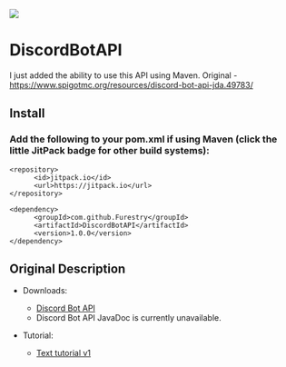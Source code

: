 [![](https://jitpack.io/v/Furestry/DiscordBotAPI.svg)](https://jitpack.io/#Furestry/DiscordBotAPI)

# DiscordBotAPI
I just added the ability to use this API using Maven. Original - https://www.spigotmc.org/resources/discord-bot-api-jda.49783/

## Install

### Add the following to your pom.xml if using Maven (click the little JitPack badge for other build systems):

    <repository>
	      <id>jitpack.io</id>
	      <url>https://jitpack.io</url>
    </repository>
 
    <dependency>
	      <groupId>com.github.Furestry</groupId>
	      <artifactId>DiscordBotAPI</artifactId>
	      <version>1.0.0</version>
    </dependency>


## Original Description

* Downloads:
  * [Discord Bot API](https://drive.google.com/open?id=1CcFxBgPwmlsEq37rW7LsxwJqVfAxfm1b)
  * Discord Bot API JavaDoc is currently unavailable.

* Tutorial:
  * [Text tutorial v1](https://www.spigotmc.org/resources/discord-bot-api-jda.49783/)
